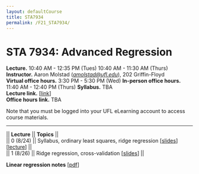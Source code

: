 ```yaml
---
layout: defaultCourse
title: STA7934
permalink: /F21_STA7934/
---
```

# STA 7934: Advanced Regression   
**Lecture.**  10:40 AM - 12:35 PM  (Tues) 10:40 AM - 11:30 AM (Thurs)  
**Instructor.** Aaron Molstad (*amolstad@ufl.edu*), 202 Griffin-Floyd  
**Virtual office hours.** 3:30 PM - 5:30 PM (Wed) 
**In-person office hours.** 11:40 AM - 12:40 PM (Thurs)
**Syllabus.** TBA  
**Lecture link.** [[link]( https://ufl.zoom.us/j/92757556228?pwd=ZkZwTTBEZlpTUkhhLzFCREpMUklYQT09)]  
**Office hours link.** TBA  

Note that you must be logged into your UFL eLearning account to access course materials.  

---------------  

||  **Lecture** ||  **Topics**  ||  
|| 0 (8/24)  || Syllabus, ordinary least squares, ridge regression [[slides](https://ufl.instructure.com/files/61559302/download?download_frd=1)][[lecture](https://ufl.instructure.com/courses/437665/files?preview=61563345)] ||  
|| 1 (8/26)  || Ridge regression, cross-validation [[slides](https://ufl.instructure.com/files/61614224/download?download_frd=1)] ||  

**Linear regression notes** [[pdf](https://ufl.instructure.com/files/61563332/download?download_frd=1)]  
